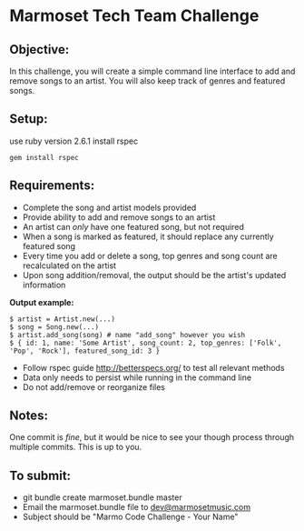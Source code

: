 # Marmoset Tech Team Challenge

## Objective:

In this challenge, you will create a simple command line interface to add and remove songs to an artist. You will also keep track of genres and featured songs.

## Setup:

use ruby version 2.6.1
install rspec

`gem install rspec`

## Requirements:

* Complete the song and artist models provided
* Provide ability to add and remove songs to an artist
* An artist can *only* have one featured song, but not required
* When a song is marked as featured, it should replace any currently featured song
* Every time you add or delete a song, top genres and song count are recalculated on the artist
* Upon song addition/removal, the output should be the artist's updated information

**Output example:**

```
$ artist = Artist.new(...)
$ song = Song.new(...)
$ artist.add_song(song) # name "add_song" however you wish
$ { id: 1, name: 'Some Artist', song_count: 2, top_genres: ['Folk', 'Pop', 'Rock'], featured_song_id: 3 }
```

* Follow rspec guide http://betterspecs.org/ to test all relevant methods
* Data only needs to persist while running in the command line
* Do not add/remove or reorganize files

## Notes:

One commit is _fine_, but it would be nice to see your though process through multiple commits. This is up to you.

## To submit:

* git bundle create marmoset.bundle master
* Email the marmoset.bundle file to dev@marmosetmusic.com
* Subject should be "Marmo Code Challenge - Your Name"
